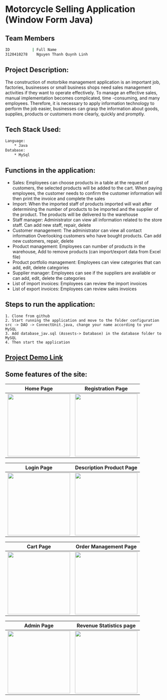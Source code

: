 # Motorcycle Selling Application (Window Form Java)
## Team Members
```bash
ID          | Full Name
3120410278    Nguyen Thanh Quynh Linh
```
## Project Description:
The construction of motorbike management application is an important job, factories, businesses or small business shops need sales management activities if they want to operate effectively. To manage an effective sales, manual implementation becomes complicated, time -consuming, and many employees.
Therefore, it is necessary to apply information technology to perform the job easier, businesses can grasp the information about goods, supplies, products or customers more clearly, quickly and promptly.
## Tech Stack Used:
```bash
Language:
	* Java
Database:
    * MySql
```
## Functions in the application:
* Sales: Employees can choose products in a table at the request of customers, the selected products will be added to the cart. When paying employees, the customer needs to confirm the customer information will then print the invoice and complete the sales
* Import: When the imported staff of products imported will wait after determining the number of products to be imported and the supplier of the product. The products will be delivered to the warehouse
* Staff manager: Administrator can view all information related to the store staff. Can add new staff, repair, delete
* Customer management: The administrator can view all contact information
Overlooking customers who have bought products. Can add new customers, repair, delete
* Product management: Employees can number of products in the warehouse,
Add to remove products (can import/export data from Excel file)
* Product portfolio management: Employees can view categories that can add, edit, delete categories
* Supplier manager: Employees can see if the suppliers are available or can add, edit, delete the categories
* List of import invoices: Employees can review the import invoices
* List of export invoices: Employees can review sales invoices

## Steps to run the application:
```
1. Clone from github
2. Start running the application and move to the folder configuration src -> DAO -> ConnectUnit.java, change your name according to your MySQL
3. Add database_jav.sql (Assests-> Database) in the database folder to MySQL
4. Then start the application
```
## [Project Demo Link](https://www.youtube.com/watch?v=fe7uRrCEjwE)
## Some features of the site:
Home Page                   |                   Registration Page
:---------------------------------:        |      :------------------------------:
<img src="Screenshots/HomePage.png" height="200">  | <img src="Screenshots/RegistrtionPage.png" height="200">

Login Page                   |                   Description Product Page
:---------------------------------:        |      :------------------------------:
<img src="Screenshots/LoginPage.png" height="200">  | <img src="Screenshots/DesProduct.png" height="200">

Cart Page                   |                   Order Management Page
:---------------------------------:        |      :------------------------------:
<img src="Screenshots/CartPage.png" height="200">  | <img src="Screenshots/OderPage.png" height="200">

Admin Page                   |                   Revenue Statistics page
:---------------------------------:        |      :------------------------------:
<img src="Screenshots/AdminPage.png" height="200">  | <img src="Screenshots/Statistics.png" height="200">